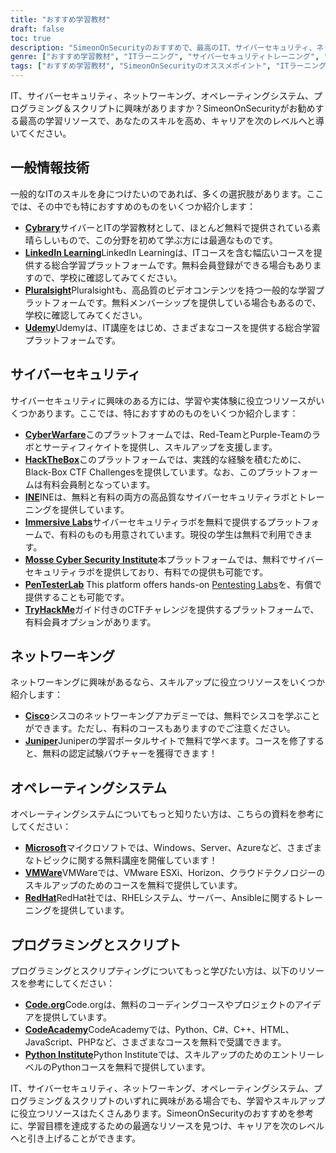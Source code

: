 ```yaml
---
title: "おすすめ学習教材"
draft: false
toc: true
description: "SimeonOnSecurityのおすすめで、最高のIT、サイバーセキュリティ、ネットワーキング、オペレーティングシステム、プログラミング＆スクリプトの学習リソースを発見してください。Cybrary、Code.org、CodeAcademyなどの無料のオンラインプラットフォームから、LinkedIn Learning、Pluralsight、TryHackMeなどの有料プラットフォームまで、あなたの学習目標に合った幅広い選択肢を見つけることができます。Cisco、Juniper、Windows、VMware、Red Hatなどの分野では、無料のトレーニングや認定資格でスキルを高めましょう。SimeonOnSecurityのトップクラスの学習リソースで、あなたのキャリアを次のレベルへと導きます。"
genre: ["おすすめ学習教材", "ITラーニング", "サイバーセキュリティトレーニング", "ネットワーキング・コース", "オペレーティングシステム教育", "プログラミングとスクリプトのリソース", "オンライン学習", "サイバーセキュリティラボ", "ネットワーク認証", "オペレーティングシステムトレーニング"]
tags: ["おすすめ学習教材", "SimeonOnSecurityのオススメポイント", "ITラーニング", "サイバーセキュリティトレーニング", "ネットワーキング・コース", "オペレーティングシステム教育", "プログラミングとスクリプトのリソース", "サイブラリー", "LinkedInラーニング", "プルラルサイト", "Udemy", "サイバー戦争", "ハックザボックス", "アイエヌイー", "イマーシブ・ラボ", "モッセ・サイバーセキュリティ研究所", "ペンテスター・ラボ", "TryHackMe（トライハックミー", "シスコ", "ジュニパー", "マイクロソフト", "ブイエムウェア", "レッドハット", "コード・オルグ", "CodeAcademy（コードアカデミー", "パイソンインスティテュート", "オンライン学習", "サイバーセキュリティラボ", "ネットワーキング検定", "オペレーティングシステムトレーニング", "プログラミング教育"]
---
```


IT、サイバーセキュリティ、ネットワーキング、オペレーティングシステム、プログラミング＆スクリプトに興味がありますか？SimeonOnSecurityがお勧めする最高の学習リソースで、あなたのスキルを高め、キャリアを次のレベルへと導いてください。

## 一般情報技術

一般的なITのスキルを身につけたいのであれば、多くの選択肢があります。ここでは、その中でも特におすすめのものをいくつか紹介します：

- [**Cybrary**](https://www.cybrary.it/)サイバーとITの学習教材として、ほとんど無料で提供されている素晴らしいもので、この分野を初めて学ぶ方には最適なものです。
- [**LinkedIn Learning**](https://www.lynda.com/)LinkedIn Learningは、ITコースを含む幅広いコースを提供する総合学習プラットフォームです。無料会員登録ができる場合もありますので、学校に確認してみてください。
- [**Pluralsight**](https://www.pluralsight.com/)Pluralsightも、高品質のビデオコンテンツを持つ一般的な学習プラットフォームです。無料メンバーシップを提供している場合もあるので、学校に確認してみてください。
- [**Udemy**](https://www.udemy.com/)Udemyは、IT講座をはじめ、さまざまなコースを提供する総合学習プラットフォームです。

## サイバーセキュリティ

サイバーセキュリティに興味のある方には、学習や実体験に役立つリソースがいくつかあります。ここでは、特におすすめのものをいくつか紹介します：

- [**CyberWarfare**](https://cyberwarfare.live/)このプラットフォームでは、Red-TeamとPurple-Teamのラボとサーティフィケイトを提供し、スキルアップを支援します。
- [**HackTheBox**](https://www.hackthebox.eu/)このプラットフォームでは、実践的な経験を積むために、Black-Box CTF Challengesを提供しています。なお、このプラットフォームは有料会員制となっています。
- [**INE**](https://ine.com/)INEは、無料と有料の両方の高品質なサイバーセキュリティラボとトレーニングを提供しています。
- [**Immersive Labs**](https://www.immersivelabs.com/)サイバーセキュリティラボを無料で提供するプラットフォームで、有料のものも用意されています。現役の学生は無料で利用できます。
- [**Mosse Cyber Security Institute**](https://platform.mosse-institute.com/#/)本プラットフォームでは、無料でサイバーセキュリティラボを提供しており、有料での提供も可能です。
- [**PenTesterLab**](https://pentesterlab.com/) This platform offers hands-on [Pentesting Labs](https://simeononsecurity.com/tags/pentesterlab/)を、有償で提供することも可能です。
- [**TryHackMe**](https://tryhackme.com/signup?referrer=5f651e437af6815dfbc2ab56)ガイド付きのCTFチャレンジを提供するプラットフォームで、有料会員オプションがあります。

## ネットワーキング

ネットワーキングに興味があるなら、スキルアップに役立つリソースをいくつか紹介します：

- [**Cisco**](https://www.cisco.com/c/m/en_sg/partners/cisco-networking-academy/index.html)シスコのネットワーキングアカデミーでは、無料でシスコを学ぶことができます。ただし、有料のコースもありますのでご注意ください。
- [**Juniper**](https://learningportal.juniper.net/juniper/default.aspx)Juniperの学習ポータルサイトで無料で学べます。コースを修了すると、無料の認定試験バウチャーを獲得できます！

## オペレーティングシステム

オペレーティングシステムについてもっと知りたい方は、こちらの資料を参考にしてください：

- [**Microsoft**](https://docs.microsoft.com/en-us/learn/)マイクロソフトでは、Windows、Server、Azureなど、さまざまなトピックに関する無料講座を開催しています！
- [**VMWare**](https://www.vmware.com/education-services/learning-zone.html)VMWareでは、VMware ESXi、Horizon、クラウドテクノロジーのスキルアップのためのコースを無料で提供しています。
- [**RedHat**](https://www.redhat.com/en/services/training-and-certification)RedHat社では、RHELシステム、サーバー、Ansibleに関するトレーニングを提供しています。

## プログラミングとスクリプト

プログラミングとスクリプティングについてもっと学びたい方は、以下のリソースを参考にしてください：

- [**Code.org**](https://studio.code.org/courses)Code.orgは、無料のコーディングコースやプロジェクトのアイデアを提供しています。
- [**CodeAcademy**](https://www.codecademy.com/)CodeAcademyでは、Python、C#、C++、HTML、JavaScript、PHPなど、さまざまなコースを無料で受講できます。
- [**Python Institute**](https://pythoninstitute.org/python-essentials-1)Python Instituteでは、スキルアップのためのエントリーレベルのPythonコースを無料で提供しています。

IT、サイバーセキュリティ、ネットワーキング、オペレーティングシステム、プログラミング＆スクリプトのいずれに興味がある場合でも、学習やスキルアップに役立つリソースはたくさんあります。SimeonOnSecurityのおすすめを参考に、学習目標を達成するための最適なリソースを見つけ、キャリアを次のレベルへと引き上げることができます。
